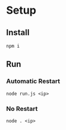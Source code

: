 # Setup
## Install

``npm i ``

## Run

### Automatic Restart
``node run.js <ip>`` 

### No Restart
``node . <ip>``
